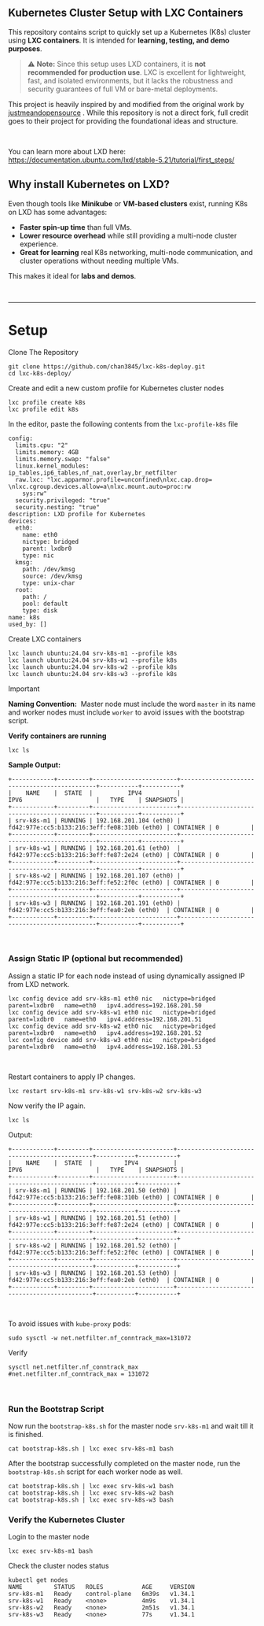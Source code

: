 ## Kubernetes Cluster Setup with LXC Containers
This repository contains script to quickly set up a Kubernetes (K8s) cluster using **LXC containers**. It is intended for **learning, testing, and demo purposes**.

> ⚠️ **Note:** Since this setup uses LXD containers, it is **not recommended for production use**. LXC is excellent for lightweight, fast, and isolated environments, but it lacks the robustness and security guarantees of full VM or bare-metal deployments.


This project is heavily inspired by and modified from the original work by [justmeandopensource](https://github.com/justmeandopensource/kubernetes.git)
. While this repository is not a direct fork, full credit goes to their project for providing the foundational ideas and structure.

<br>


You can learn more about LXD here: https://documentation.ubuntu.com/lxd/stable-5.21/tutorial/first_steps/
<br>


## Why install Kubernetes on LXD?

Even though tools like **Minikube** or **VM-based clusters** exist, running K8s on LXD has some advantages:

- **Faster spin-up time** than full VMs.
- **Lower resource overhead** while still providing a multi-node cluster experience.
- **Great for learning** real K8s networking, multi-node communication, and cluster operations without needing multiple VMs.
    
This makes it ideal for **labs and demos**.

<br>

---

# Setup
Clone The Repository
```shell
git clone https://github.com/chan3845/lxc-k8s-deploy.git
cd lxc-k8s-deploy/
```

Create and edit a new custom profile for Kubernetes cluster nodes
```shell
lxc profile create k8s
lxc profile edit k8s
```

In the editor, paste the following contents from the `lxc-profile-k8s` file
```shell
config:
  limits.cpu: "2"
  limits.memory: 4GB
  limits.memory.swap: "false"
  linux.kernel_modules: ip_tables,ip6_tables,nf_nat,overlay,br_netfilter
  raw.lxc: "lxc.apparmor.profile=unconfined\nlxc.cap.drop= \nlxc.cgroup.devices.allow=a\nlxc.mount.auto=proc:rw
    sys:rw"
  security.privileged: "true"
  security.nesting: "true"
description: LXD profile for Kubernetes
devices:
  eth0:
    name: eth0
    nictype: bridged
    parent: lxdbr0
    type: nic
  kmsg:
    path: /dev/kmsg
    source: /dev/kmsg
    type: unix-char
  root:
    path: /
    pool: default
    type: disk
name: k8s
used_by: []
```

Create LXC containers
```shell
lxc launch ubuntu:24.04 srv-k8s-m1 --profile k8s
lxc launch ubuntu:24.04 srv-k8s-w1 --profile k8s
lxc launch ubuntu:24.04 srv-k8s-w2 --profile k8s
lxc launch ubuntu:24.04 srv-k8s-w3 --profile k8s
```

> [!IMPORTANT]
> **Naming Convention:** 
> Master node must include the word `master` in its name and worker nodes must include `worker` to avoid issues with the bootstrap script.

**Verify containers are running**
```shell
lxc ls
```

**Sample Output:**
```shell
+------------+---------+------------------------+----------------------------------------------+-----------+-----------+
|    NAME    |  STATE  |          IPV4          |                     IPV6                     |   TYPE    | SNAPSHOTS |
+------------+---------+------------------------+----------------------------------------------+-----------+-----------+
| srv-k8s-m1 | RUNNING | 192.168.201.104 (eth0) | fd42:977e:cc5:b133:216:3eff:fe08:310b (eth0) | CONTAINER | 0         |
+------------+---------+------------------------+----------------------------------------------+-----------+-----------+
| srv-k8s-w1 | RUNNING | 192.168.201.61 (eth0)  | fd42:977e:cc5:b133:216:3eff:fe87:2e24 (eth0) | CONTAINER | 0         |
+------------+---------+------------------------+----------------------------------------------+-----------+-----------+
| srv-k8s-w2 | RUNNING | 192.168.201.107 (eth0) | fd42:977e:cc5:b133:216:3eff:fe52:2f0c (eth0) | CONTAINER | 0         |
+------------+---------+------------------------+----------------------------------------------+-----------+-----------+
| srv-k8s-w3 | RUNNING | 192.168.201.191 (eth0) | fd42:977e:cc5:b133:216:3eff:fea0:2eb (eth0)  | CONTAINER | 0         |
+------------+---------+------------------------+----------------------------------------------+-----------+-----------+

```
<br>

### Assign Static IP (optional but recommended)

Assign a static IP for each node instead of using dynamically assigned IP from LXD network.

```shell
lxc config device add srv-k8s-m1 eth0 nic   nictype=bridged   parent=lxdbr0   name=eth0   ipv4.address=192.168.201.50
lxc config device add srv-k8s-w1 eth0 nic   nictype=bridged   parent=lxdbr0   name=eth0   ipv4.address=192.168.201.51
lxc config device add srv-k8s-w2 eth0 nic   nictype=bridged   parent=lxdbr0   name=eth0   ipv4.address=192.168.201.52
lxc config device add srv-k8s-w3 eth0 nic   nictype=bridged   parent=lxdbr0   name=eth0   ipv4.address=192.168.201.53
```
<br>

Restart containers to apply IP changes.
```shell
lxc restart srv-k8s-m1 srv-k8s-w1 srv-k8s-w2 srv-k8s-w3
```

Now verify the IP again.
```shell
lxc ls
```
Output:
```shell
+------------+---------+-----------------------+----------------------------------------------+-----------+-----------+
|    NAME    |  STATE  |         IPV4          |                     IPV6                     |   TYPE    | SNAPSHOTS |
+------------+---------+-----------------------+----------------------------------------------+-----------+-----------+
| srv-k8s-m1 | RUNNING | 192.168.201.50 (eth0) | fd42:977e:cc5:b133:216:3eff:fe08:310b (eth0) | CONTAINER | 0         |
+------------+---------+-----------------------+----------------------------------------------+-----------+-----------+
| srv-k8s-w1 | RUNNING | 192.168.201.51 (eth0) | fd42:977e:cc5:b133:216:3eff:fe87:2e24 (eth0) | CONTAINER | 0         |
+------------+---------+-----------------------+----------------------------------------------+-----------+-----------+
| srv-k8s-w2 | RUNNING | 192.168.201.52 (eth0) | fd42:977e:cc5:b133:216:3eff:fe52:2f0c (eth0) | CONTAINER | 0         |
+------------+---------+-----------------------+----------------------------------------------+-----------+-----------+
| srv-k8s-w3 | RUNNING | 192.168.201.53 (eth0) | fd42:977e:cc5:b133:216:3eff:fea0:2eb (eth0)  | CONTAINER | 0         |
+------------+---------+-----------------------+----------------------------------------------+-----------+-----------+ 
```
<br>

To avoid issues with `kube-proxy` pods:
```shell
sudo sysctl -w net.netfilter.nf_conntrack_max=131072
```

Verify
```shell
sysctl net.netfilter.nf_conntrack_max
#net.netfilter.nf_conntrack_max = 131072
```

<br>

### Run the Bootstrap Script
Now run the `bootstrap-k8s.sh` for the master node `srv-k8s-m1` and wait till it is finished.
```shell
cat bootstrap-k8s.sh | lxc exec srv-k8s-m1 bash
```

After the bootstrap successfully completed on the master node, run the `bootstrap-k8s.sh` script for each worker node as well.
```
cat bootstrap-k8s.sh | lxc exec srv-k8s-w1 bash
cat bootstrap-k8s.sh | lxc exec srv-k8s-w2 bash
cat bootstrap-k8s.sh | lxc exec srv-k8s-w3 bash
```

### Verify the Kubernetes Cluster
 Login to the master node
```shell
lxc exec srv-k8s-m1 bash 
```

Check the cluster nodes status
```shell
kubectl get nodes
NAME         STATUS   ROLES           AGE     VERSION
srv-k8s-m1   Ready    control-plane   6m39s   v1.34.1
srv-k8s-w1   Ready    <none>          4m9s    v1.34.1
srv-k8s-w2   Ready    <none>          2m51s   v1.34.1
srv-k8s-w3   Ready    <none>          77s     v1.34.1
```
